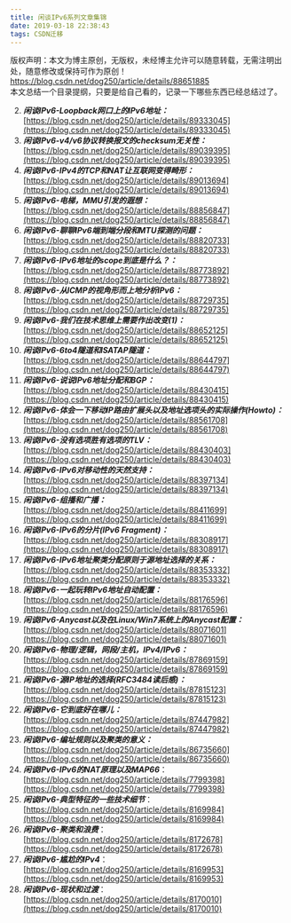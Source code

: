 ```yaml
---
title: 闲谈IPv6系列文章集锦
date: 2019-03-18 22:38:43
tags: CSDN迁移
---
```

 版权声明：本文为博主原创，无版权，未经博主允许可以随意转载，无需注明出处，随意修改或保持可作为原创！ https://blog.csdn.net/dog250/article/details/88651885   
  本文总结一个目录提纲，只要是给自己看的，记录一下哪些东西已经总结过了。

  
  2. _**闲谈IPv6-Loopback网口上的IPv6地址：**_ [https://blog.csdn.net/dog250/article/details/89333045](https://blog.csdn.net/dog250/article/details/89333045) 
  4. _**闲谈IPv6-v4/v6协议转换报文的checksum无关性：**_ [https://blog.csdn.net/dog250/article/details/89039395](https://blog.csdn.net/dog250/article/details/89039395) 
  6. _**闲谈IPv6-IPv4的TCP和NAT让互联网变得畸形：**_ [https://blog.csdn.net/dog250/article/details/89013694](https://blog.csdn.net/dog250/article/details/89013694) 
  8. _**闲谈IPv6-电梯，MMU引发的遐想：**_ [https://blog.csdn.net/dog250/article/details/88856847](https://blog.csdn.net/dog250/article/details/88856847) 
  10. _**闲谈IPv6-聊聊IPv6端到端分段和MTU探测的问题：**_ [https://blog.csdn.net/dog250/article/details/88820733](https://blog.csdn.net/dog250/article/details/88820733) 
  12. _**闲谈IPv6-IPv6地址的scope到底是什么？：**_ [https://blog.csdn.net/dog250/article/details/88773892](https://blog.csdn.net/dog250/article/details/88773892) 
  14. _**闲谈IPv6-从ICMP的视角形而上地分析IPv6：**_ [https://blog.csdn.net/dog250/article/details/88729735](https://blog.csdn.net/dog250/article/details/88729735) 
  16. _**闲谈IPv6-我们在技术思维上需要作出改变(1)：**_ [https://blog.csdn.net/dog250/article/details/88652125](https://blog.csdn.net/dog250/article/details/88652125) 
  18. _**闲谈IPv6-6to4隧道和ISATAP隧道：**_ [https://blog.csdn.net/dog250/article/details/88644797](https://blog.csdn.net/dog250/article/details/88644797) 
  20. _**闲谈IPv6-说说IPv6地址分配和BGP：**_ [https://blog.csdn.net/dog250/article/details/88430415](https://blog.csdn.net/dog250/article/details/88430415) 
  22. _**闲谈IPv6-体会一下移动IP路由扩展头以及地址选项头的实际操作(Howto)：**_ [https://blog.csdn.net/dog250/article/details/88561708](https://blog.csdn.net/dog250/article/details/88561708) 
  24. _**闲谈IPv6-没有选项胜有选项的TLV：**_ [https://blog.csdn.net/dog250/article/details/88430403](https://blog.csdn.net/dog250/article/details/88430403) 
  26. _**闲谈IPv6-IPv6对移动性的天然支持：**_ [https://blog.csdn.net/dog250/article/details/88397134](https://blog.csdn.net/dog250/article/details/88397134) 
  28. _**闲谈IPv6-组播和广播：**_ [https://blog.csdn.net/dog250/article/details/88411699](https://blog.csdn.net/dog250/article/details/88411699) 
  30. _**闲谈IPv6-IPv6的分片(IPv6 Fragment)：**_ [https://blog.csdn.net/dog250/article/details/88308917](https://blog.csdn.net/dog250/article/details/88308917) 
  32. _**闲谈IPv6-IPv6地址聚类分配原则于源地址选择的关系：**_ [https://blog.csdn.net/dog250/article/details/88353332](https://blog.csdn.net/dog250/article/details/88353332) 
  34. _**闲谈IPv6-一起玩转IPv6地址自动配置：**_ [https://blog.csdn.net/dog250/article/details/88176596](https://blog.csdn.net/dog250/article/details/88176596) 
  36. _**闲谈IPv6-Anycast以及在Linux/Win7系统上的Anycast配置：**_ [https://blog.csdn.net/dog250/article/details/88071601](https://blog.csdn.net/dog250/article/details/88071601) 
  38. _**闲谈IPv6-物理/逻辑，网段/主机，IPv4/IPv6：**_ [https://blog.csdn.net/dog250/article/details/87869159](https://blog.csdn.net/dog250/article/details/87869159) 
  40. _**闲谈IPv6-源IP地址的选择(RFC3484读后感)：**_ [https://blog.csdn.net/dog250/article/details/87815123](https://blog.csdn.net/dog250/article/details/87815123) 
  42. _**闲谈IPv6-它到底好在哪儿：**_ [https://blog.csdn.net/dog250/article/details/87447982](https://blog.csdn.net/dog250/article/details/87447982) 
  44. _**闲谈IPv6-编址规则以及聚类的意义：**_ [https://blog.csdn.net/dog250/article/details/86735660](https://blog.csdn.net/dog250/article/details/86735660) 
  46. _**闲谈IPv6-IPv6的NAT原理以及MAP66**_：[https://blog.csdn.net/dog250/article/details/7799398](https://blog.csdn.net/dog250/article/details/7799398) 
  48. _**闲谈IPv6-典型特征的一些技术细节**_：[https://blog.csdn.net/dog250/article/details/8169984](https://blog.csdn.net/dog250/article/details/8169984) 
  50. _**闲谈IPv6-聚类和浪费**_：[https://blog.csdn.net/dog250/article/details/8172678](https://blog.csdn.net/dog250/article/details/8172678) 
  52. _**闲谈IPv6-尴尬的IPv4**_：[https://blog.csdn.net/dog250/article/details/8169953](https://blog.csdn.net/dog250/article/details/8169953) 
  54. _**闲谈IPv6-现状和过渡**_：[https://blog.csdn.net/dog250/article/details/8170010](https://blog.csdn.net/dog250/article/details/8170010)    
  